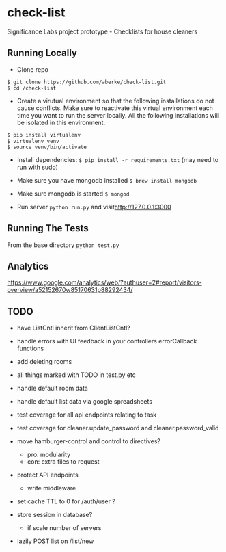 check-list
==========

Significance Labs project prototype - Checklists for house cleaners


Running Locally
---

* Clone repo 

```
$ git clone https://github.com/aberke/check-list.git
$ cd /check-list
```

* Create a virutual environment so that the following installations do not cause conflicts.  Make sure to reactivate this virtual environment each time you want to run the server locally.  All the following installations will be isolated in this environment.

```
$ pip install virtualenv
$ virtualenv venv
$ source venv/bin/activate
```

* Install dependencies: ```$ pip install -r requirements.txt``` (may need to run with sudo)
* Make sure you have mongodb installed ```$ brew install mongodb```
* Make sure mongodb is started ```$ mongod```

* Run server ```python run.py``` and visit<http://127.0.0.1:3000>


Running The Tests
---
From the base directory ```python test.py```


Analytics
---

<https://www.google.com/analytics/web/?authuser=2#report/visitors-overview/a52152670w85170631p88292434/>



TODO
---

- have ListCntl inherit from ClientListCntl?

- handle errors with UI feedback in your controllers errorCallback functions

- add deleting rooms

- all things marked with TODO in test.py etc

- handle default room data

- handle default list data via google spreadsheets

- test coverage for all api endpoints relating to task

- test coverage for cleaner.update_password and cleaner.password_valid

- move hamburger-control and control to directives?
	- pro: modularity
	- con: extra files to request

- protect API endpoints
	- write middleware


- set cache TTL to 0 for /auth/user ?

- store session in database?
	- if scale number of servers

- lazily POST list on /list/new

	











